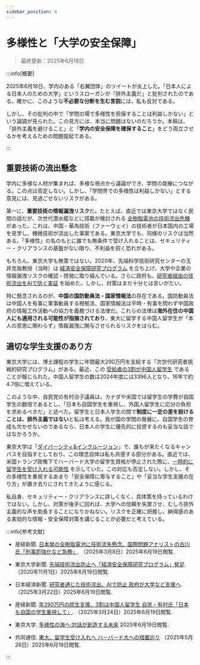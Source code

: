 ```yaml
---
sidebar_position: 4
---
```


# 多様性と「大学の安全保障」

> 最終更新：2025年6月18日

:::info[概要]

2025年6月16日、学内のある「右翼団体」のツイートが炎上した。「日本人による日本人のための大学」というスローガンが「排外主義だ」と批判されたのである。確かに、このような**不必要な分断を生む言説**には、私も反対である。

しかし、その批判の中で「学問の場で多様性を担保することは利益しかない」という論調が見られた。この見方には、本当に問題はないのだろうか。本稿は、「排外主義を避けること」と「**学内の安全保障を確保すること**」をどう両立させるかを考えるための問題提起である。

:::

## 重要技術の流出懸念

学内に多様な人材が集まれば、多様な視点から議論ができ、学問の発展につながる。この点は否定しない。しかし、「学問界での多様性は利益しかない」とする意見には、見過ごせないリスクがある。

第一に、**重要技術の情報漏洩リスク**だ。たとえば、直近では東京大学ではなく民間の話だが、次世代潜水艦などに搭載が検討される [全樹脂電池の技術流出危機](https://www.sankei.com/article/20250308-MLW3S2L6O5PJLMQOETYFZL73LA/) があった。これは、中国・華為技術（ファーウェイ）の技術者が日本国内の工場を見学し、機微技術が流出した事案である。東京大学でも、同様のリスクは当然ある。「多様性」の名のもとに誰でも無条件で受け入れることは、セキュリティー・クリアランスの基盤がない限り、不利益を招く恐れがある。

もちろん、東京大学も無策ではない。2020年、先端科学技術研究センターの玉井克哉教授（当時）は [経済安全保障研究プログラム](https://www.todaishimbun.org/security_program20201101/) を立ち上げ、大学や企業の情報漏洩リスクの確認・啓発に取り組んでいる。さらに政府も、[研究者経由の技術流出をAIで防ぐ実証](https://www.nikkei.com/article/DGXZQOUA257AM0V21C24A2000000/) を始めた。しかし、対策はまだ十分とは言いがたい。

特に懸念されるのが、**中国の国防動員法・国家情報法**の存在である。国防動員法は中国人を有事に軍事動員する根拠法、国家情報法は平時・有事を問わず中国政府の情報工作活動への協力を義務づける法律だ。これらの法律は**海外在住の中国人にも適用される可能性が指摘されており**、東大に留学する中国人留学生が「本人の意思に関わらず」情報漏洩に関与させられるリスクをはらむ。

## 適切な学生支援のあり方

東京大学には、博士課程の学生に年間最大290万円を支給する「次世代研究者挑戦的研究プログラム」がある。最近、この [受給者の3割が中国人留学生](https://www.sankei.com/article/20250324-SLQZKAXYKFGCHAJKS3URGYCXPQ/) であることが報じられた。中国人留学生の数は2024年度には3396人となり、16年で約4.7倍に増えている。

このような中、自民党の有村治子議員は、カナダや米国では留学生の学費が自国学生の数倍であるとし、「日本も自国学生を重視し、外国人留学生に応分の負担を求めるべきだ」と述べた。留学生と日本人学生の間で**制度に一定の差を設けることは、排外主義ではない**と私は考える。我が国の学問の発展に、自国学生の育成も欠かせないのであるなら、日本人の学生に優先的に投資するのも妥当な話ではなかろうか。

東京大学は「[ダイバーシティ&インクルージョン](https://www.u-tokyo.ac.jp/content/400241376.pdf)」で、誰もが来たくなるキャンパスを目指すとしており、この理念自体は私も共感する部分がある。直近では、米国トランプ政権下でハーバード大学の留学生資格が停止された際に、[一時的に留学生を受け入れる可能性](https://news.yahoo.co.jp/articles/87d9843f454ca894d94fa8810c9abd3dc1a7c6e8) を示していた。この対応も否定しない。しかし、その多様性を重視するあまり「安全保障に寄与すること」や「妥当な学生支援の在り方」が置き去りにされてきたように感じる。

私自身、セキュリティー・クリアランスに詳しくなく、具体策を持っているわけではない。しかし、対策が後手に回れば、大学への信頼を失墜させ、むしろ排外主義的な声を助長することになりかねない。リスクを正確に把握し、納得感のある実効的な情報・安全保障対策を講じることが必要だと考えている。


:::info[参考文献]

- 産経新聞. [日本発の全樹脂電池に技術流失懸念、国際問題アナリストの古川氏「刑事罰強化など急務」](https://www.sankei.com/article/20250308-MLW3S2L6O5PJLMQOETYFZL73LA/). （2025年3月8日）2025年6月19日閲覧.

- 東京大学新聞. [先端技術流出防止へ「経済安全保障研究プログラム」発足](https://www.todaishimbun.org/security_program20201101/). （2020年11月1日）2025年6月19日閲覧.

- 日本経済新聞. [研究者通じた技術流出、AIで防止 政府が大学など支援へ](https://www.nikkei.com/article/DGXZQOUA257AM0V21C24A2000000/). （2025年3月22日）2025年6月19日閲覧.

- 産経新聞. [年290万円の院生支援、3割は中国人留学生 自民・有村氏「日本も自国の学生重視して」](https://www.sankei.com/article/20250324-SLQZKAXYKFGCHAJKS3URGYCXPQ/). （2025年3月24日）2025年6月19日閲覧.

- 東京大学. [多様性の海へ:対話が創造する未来](https://www.u-tokyo.ac.jp/content/400241376.pdf) 2025年6月19日閲覧.

- 共同通信. [東大、留学生受け入れへ ハーバード大への措置巡り](https://news.yahoo.co.jp/articles/87d9843f454ca894d94fa8810c9abd3dc1a7c6e8) （2025年5月26日）2025年6月19日閲覧.

:::

